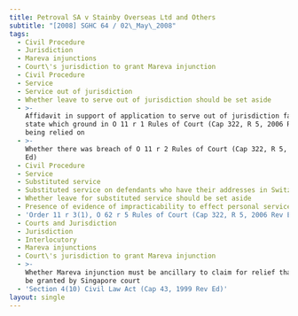 ```yaml
---
title: Petroval SA v Stainby Overseas Ltd and Others
subtitle: "[2008] SGHC 64 / 02\_May\_2008"
tags:
  - Civil Procedure
  - Jurisdiction
  - Mareva injunctions
  - Court\'s jurisdiction to grant Mareva injunction
  - Civil Procedure
  - Service
  - Service out of jurisdiction
  - Whether leave to serve out of jurisdiction should be set aside
  - >-
    Affidavit in support of application to serve out of jurisdiction failing to
    state which ground in O 11 r 1 Rules of Court (Cap 322, R 5, 2006 Rev Ed)
    being relied on
  - >-
    Whether there was breach of O 11 r 2 Rules of Court (Cap 322, R 5, 2006 Rev
    Ed)
  - Civil Procedure
  - Service
  - Substituted service
  - Substituted service on defendants who have their addresses in Switzerland
  - Whether leave for substituted service should be set aside
  - Presence of evidence of impracticability to effect personal service
  - 'Order 11 r 3(1), O 62 r 5 Rules of Court (Cap 322, R 5, 2006 Rev Ed)'
  - Courts and Jurisdiction
  - Jurisdiction
  - Interlocutory
  - Mareva injunctions
  - Court\'s jurisdiction to grant Mareva injunction
  - >-
    Whether Mareva injunction must be ancillary to claim for relief that would
    be granted by Singapore court
  - 'Section 4(10) Civil Law Act (Cap 43, 1999 Rev Ed)'
layout: single
---
```


